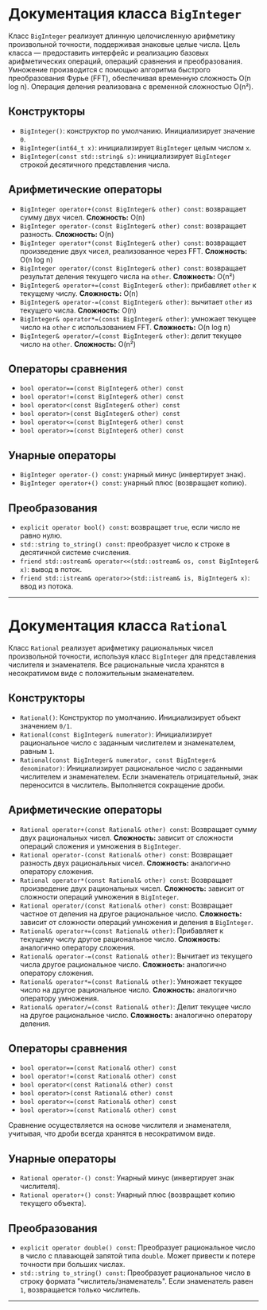 # Документация класса `BigInteger`

Класс `BigInteger` реализует длинную целочисленную арифметику произвольной точности, поддерживая знаковые целые числа. Цель класса — предоставить интерфейс и реализацию базовых арифметических операций, операций сравнения и преобразования. Умножение производится с помощью алгоритма быстрого преобразования Фурье (FFT), обеспечивая временную сложность O(n log n). Операция деления реализована с временной сложностью O(n²).

## Конструкторы

- `BigInteger()`: конструктор по умолчанию. Инициализирует значение `0`.
- `BigInteger(int64_t x)`: инициализирует `BigInteger` целым числом `x`.
- `BigInteger(const std::string& s)`: инициализирует `BigInteger` строкой десятичного представления числа.

## Арифметические операторы

- `BigInteger operator+(const BigInteger& other) const`: возвращает сумму двух чисел. **Сложность:** O(n)
- `BigInteger operator-(const BigInteger& other) const`: возвращает разность. **Сложность:** O(n)
- `BigInteger operator*(const BigInteger& other) const`: возвращает произведение двух чисел, реализованное через FFT. **Сложность:** O(n log n)
- `BigInteger operator/(const BigInteger& other) const`: возвращает результат деления текущего числа на `other`. **Сложность:** O(n²)
- `BigInteger& operator+=(const BigInteger& other)`: прибавляет `other` к текущему числу. **Сложность:** O(n)
- `BigInteger& operator-=(const BigInteger& other)`: вычитает `other` из текущего числа. **Сложность:** O(n)
- `BigInteger& operator*=(const BigInteger& other)`: умножает текущее число на `other` с использованием FFT. **Сложность:** O(n log n)
- `BigInteger& operator/=(const BigInteger& other)`: делит текущее число на `other`. **Сложность:** O(n²)

## Операторы сравнения

- `bool operator==(const BigInteger& other) const`
- `bool operator!=(const BigInteger& other) const`
- `bool operator<(const BigInteger& other) const`
- `bool operator>(const BigInteger& other) const`
- `bool operator<=(const BigInteger& other) const`
- `bool operator>=(const BigInteger& other) const`

## Унарные операторы

- `BigInteger operator-() const`: унарный минус (инвертирует знак).
- `BigInteger operator+() const`: унарный плюс (возвращает копию).

## Преобразования

- `explicit operator bool() const`: возвращает `true`, если число не равно нулю.
- `std::string to_string() const`: преобразует число к строке в десятичной системе счисления.
- `friend std::ostream& operator<<(std::ostream& os, const BigInteger& x)`: вывод в поток.
- `friend std::istream& operator>>(std::istream& is, BigInteger& x)`: ввод из потока.

---

# Документация класса `Rational`

Класс `Rational` реализует арифметику рациональных чисел произвольной точности, используя класс `BigInteger` для представления числителя и знаменателя. Все рациональные числа хранятся в несократимом виде с положительным знаменателем.

## Конструкторы

- `Rational()`: Конструктор по умолчанию. Инициализирует объект значением `0/1`.
- `Rational(const BigInteger& numerator)`: Инициализирует рациональное число с заданным числителем и знаменателем, равным `1`.
- `Rational(const BigInteger& numerator, const BigInteger& denominator)`: Инициализирует рациональное число с заданными числителем и знаменателем. Если знаменатель отрицательный, знак переносится в числитель. Выполняется сокращение дроби.

## Арифметические операторы

- `Rational operator+(const Rational& other) const`: Возвращает сумму двух рациональных чисел. **Сложность:** зависит от сложности операций сложения и умножения в `BigInteger`.
- `Rational operator-(const Rational& other) const`: Возвращает разность двух рациональных чисел. **Сложность:** аналогично оператору сложения.
- `Rational operator*(const Rational& other) const`: Возвращает произведение двух рациональных чисел. **Сложность:** зависит от сложности операций умножения в `BigInteger`.
- `Rational operator/(const Rational& other) const`: Возвращает частное от деления на другое рациональное число. **Сложность:** зависит от сложности операций умножения и деления в `BigInteger`.
- `Rational& operator+=(const Rational& other)`: Прибавляет к текущему числу другое рациональное число. **Сложность:** аналогично оператору сложения.
- `Rational& operator-=(const Rational& other)`: Вычитает из текущего числа другое рациональное число. **Сложность:** аналогично оператору сложения.
- `Rational& operator*=(const Rational& other)`: Умножает текущее число на другое рациональное число. **Сложность:** аналогично оператору умножения.
- `Rational& operator/=(const Rational& other)`: Делит текущее число на другое рациональное число. **Сложность:** аналогично оператору деления.

## Операторы сравнения

- `bool operator==(const Rational& other) const`
- `bool operator!=(const Rational& other) const`
- `bool operator<(const Rational& other) const`
- `bool operator>(const Rational& other) const`
- `bool operator<=(const Rational& other) const`
- `bool operator>=(const Rational& other) const`

Сравнение осуществляется на основе числителя и знаменателя, учитывая, что дроби всегда хранятся в несократимом виде.

## Унарные операторы

- `Rational operator-() const`: Унарный минус (инвертирует знак числителя).
- `Rational operator+() const`: Унарный плюс (возвращает копию текущего объекта).

## Преобразования

- `explicit operator double() const`: Преобразует рациональное число в число с плавающей запятой типа `double`. Может привести к потере точности при больших числах.
- `std::string to_string() const`: Преобразует рациональное число в строку формата "числитель/знаменатель". Если знаменатель равен `1`, возвращается только числитель.

---